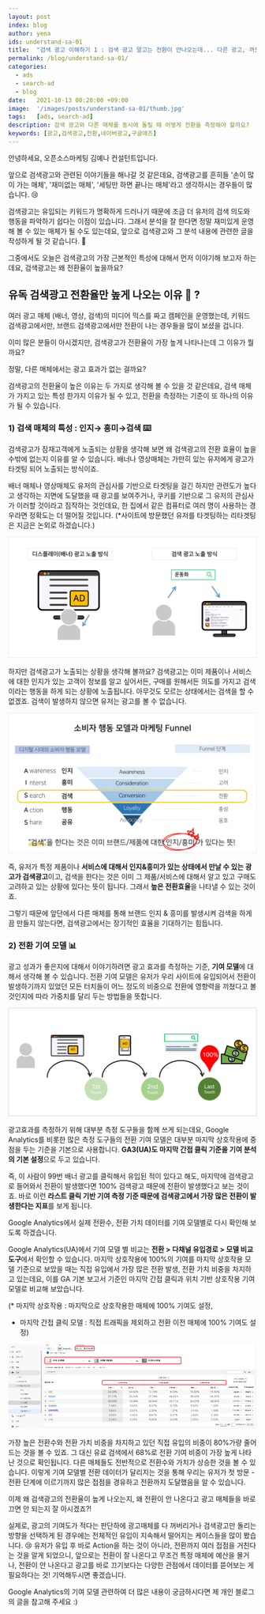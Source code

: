```yaml
---
layout: post
index: blog
author: yena
ids: understand-sa-01
title:  "검색 광고 이해하기 1 : 검색 광고 말고는 전환이 안나오는데... 다른 광고, 꺼도 될까?"
permalink: /blog/understand-sa-01/
categories:
  - ads
  - search-ad
  - blog
date:   2021-10-13 00:20:00 +09:00
image:  '/images/posts/understand-sa-01/thumb.jpg'
tags:   [ads, search-ad]
description: 검색 광고와 다른 매체를 동시에 돌릴 때 어떻게 전환을 측정해야 할까요?
keywords: [광고,검색광고,전환,네이버광고,구글애즈]
---
```


안녕하세요, 오픈소스마케팅 김예나 컨설턴트입니다.

앞으로 검색광고와 관련된 이야기들을 해나갈 것 같은데요, 검색광고를 흔히들  '손이 많이 가는 매체', '재미없는 매체', '세팅만 하면 끝나는 매체'라고 생각하시는 경우들이 많습니다. 😢

검색광고는 유입되는 키워드가 명확하게 드러나기 때문에 조금 더 유저의 검색 의도와 행동을 파악하기 쉽다는 이점이 있습니다. 그래서 분석을 잘 한다면 정말 재미있게 운영해 볼 수 있는 매체가 될 수도 있는데요, 앞으로 검색광고와 그 분석 내용에 관련한 글을 작성하게 될 것 같습니다. 🙂

그중에서도 오늘은 검색광고의 가장 근본적인 특성에 대해서 먼저 이야기해 보고자 하는데요, 검색광고는 왜 전환율이 높을까요?



## **유독 검색광고 전환율만 높게 나오는 이유 🤔 ?**

여러 광고 매체 (배너, 영상, 검색)의 미디어 믹스를 짜고 캠페인을 운영했는데,
키워드 검색광고에서만, 브랜드 검색광고에서만 전환이 나는 경우들을 많이 보셨을 겁니다.

이미 많은 분들이 아시겠지만, 검색광고가 전환율이 가장 높게 나타나는데 그 이유가 뭘까요?

정말, 다른 매체에서는 광고 효과가 없는 걸까요?

검색광고의 전환율이 높은 이유는 두 가지로 생각해 볼 수 있을 것 같은데요, 검색 매체가 가지고 있는 특성  한가지 이유가 될 수 있고, 전환을 측정하는 기준이 또 하나의 이유가 될 수 있습니다.

### **1) 검색 매체의 특성 : 인지→ 흥미→검색** ⌨️

검색광고가 잠재고객에게 노출되는 상황을 생각해 보면 왜 검색광고의 전환 효율이 높을 수밖에 없는지 이유를 알 수 있습니다. 배너나 영상매체는 가만히 있는 유저에게 광고가 타겟팅 되어 노출되는 방식이죠.

배너 매체나 영상매체도 유저의 관심사를 기반으로 타겟팅을 걸긴 하지만  관련도가 높다고 생각하는 지면에 도달했을 때 광고를 보여주거나, 쿠키를 기반으로 그 유저의 관심사가 이러할 것이라고 짐작하는 것인데요, 한 집에서 같은 컴퓨터로 여러 명이 사용하는 경우라면 정확도는 더 떨어질 것입니다.
(*사이트에 방문했던 유저를 타겟팅하는 리타겟팅은 지금은 논외로 하겠습니다.)

![광고 노출 방식](/images/posts/understand-sa-01/01.jpg)

하지만 검색광고가 노출되는 상황을 생각해 볼까요?
검색광고는 이미 제품이나 서비스에 대한 인지가 있는 고객이 정보를 알고 싶어서든, 구매를 원해서든 의도를 가지고 검색이라는 행동을 하게 되는 상황에 노출됩니다. 아무것도 모르는 상태에서는 검색을 할 수 없겠죠. 검색이 발생하지 않으면 유저는 광고를 볼 수 없습니다.

![AISAS](/images/posts/understand-sa-01/02.jpg)

즉, 유저가 특정 제품이나 **서비스에 대해서 인지&흥미가 있는 상태에서 만날 수 있는 광고가 검색광고**이고, 검색을 한다는 것은 이미 그 제품/서비스에 대해서 알고 있고 구매도 고려하고 있는 상황에 있다는 뜻이 됩니다. 그래서 **높은 전환효율**을 나타낼 수 있는 것이죠.

그렇기 때문에 앞단에서 다른 매체를 통해 브랜드 인지 & 흥미를 발생시켜 검색을 하게끔 만들지 않는다면, 검색광고에서는 장기적인 효율을 기대하기는 힘듭니다.

### **2) 전환 기여 모델**   📊

광고 성과가 좋은지에 대해서 이야기하려면 광고 효과를 측정하는 기준, **기여 모델**에 대해서 생각해 볼 수 있습니다. 전환 기여 모델은 유저가 우리 사이트에 유입되어서 전환이 발생하기까지 있었던 모든 터치들이 어느 정도의 비중으로 전환에 영향력을 끼쳤다고 볼 것인지에 따라 가중치를 달리 두는 방법들을 뜻합니다.

![라스트터치_전환기여모델](/images/posts/understand-sa-01/03.jpg)

광고효과를 측정하기 위해 대부분 측정 도구들을 함께 쓰게 되는데요, Google Analytics를 비롯한 많은 측정 도구들의 전환 기여 모델은 대부분 마지막 상호작용에 중점을 두는 기준을 기본으로 사용합니다. **GA3(UA)도 마지막 간접 클릭 기준을 기여 분석의 기본 설정**으로 두고 있습니다.  

즉, 이 사람이 99번 배너 광고를 클릭해서 유입된 적이 있다고 해도, 마지막에 검색광고로 들어와서 전환이 발생했다면 100% 검색광고 때문에 전환이 발생했다고 보는 것이죠. 바로 이런 **라스트 클릭 기반 기여 측정 기준 때문에 검색광고에서 가장 많은 전환이 발생한다는 지표**를 보게 됩니다.

Google Analytics에서 실제 전환수, 전환 가치 데이터를 기여 모델별로 다시 확인해 보도록 하겠습니다.

Google Analytics(UA)에서 기여 모델 별 비교는 **전환 > 다채널 유입경로 > 모델 비교도구**에서 확인할 수 있습니다. 마지막 상호작용에 100%의 기여를 마지막 상호작용 모델 기준으로 보았을 때는 직접 유입에서 가장 많은 전환 발생, 전환 가치 비중을 차지하고 있는데요, 이를 GA 기본 보고서 기준인 마지막 간접 클릭과 위치 기반 상호작용 기여 모델로 비교해 보았습니다.

(* 마지막 상호작용 : 마지막으로 상호작용한 매체에 100% 기여도 설정,
 * 마지막 간접 클릭 모델 : 직접 트래픽을 제외하고 전환 이전 매체에 100% 기여도 설정)

![UA 보고서](/images/posts/understand-sa-01/04.png)

가장 높은 전환수와 전환 가치 비중을 차지하고 있던 직접 유입의 비중이 80%가량 줄어드는 것을 볼 수 있죠. 그 대신 유료 검색에서 68%로 전환 기여 비중이 가장 높게 나타난 것으로 확인됩니다. 다른 매체들도 전반적으로 전환수와 가치가 상승한 것을 볼 수 있습니다. 이렇게 기여 모델별 전환 데이터가 달리지는 것을 통해 우리는 유저가 첫 방문 - 전환 단계에 이르기까지 많은 접점을 경유하고 전환까지 도달했음을 알 수 있습니다.

이제 왜 검색광고의 전환율이 높게 나오는지, 왜 전환이 안 나온다고 광고 매체들을 바로 끄면 안 되는지 잘 아시겠죠?!

실제로, 광고의 기여도가 적다는 판단하에 광고매체를 다 꺼버리거나 검색광고만 돌리는 방향을 선택하게 된 경우에는 전체적인 유입이 지속해서 떨어지는 케이스들을 많이 봤습니다. 😢  유저가 유입 후 바로 Action을 하는 것이 아니라, 전환까지 여러 접점을 거친다는 것을 알게 되었으니, 앞으로는 전환이 잘 나온다고 무조건 특정 매체에 예산을 몰거나, 전환이 안 나온다고 광고를 바로 끄기보다는 다양한 관점에서 데이터를 뜯어보는 게 필요하다는 것! 기억해두시면 좋겠습니다.

Google Analytics의 기여 모델 관련하여 더 많은 내용이 궁금하시다면 제 개인 블로그의 글을 참고해 주세요 :)

